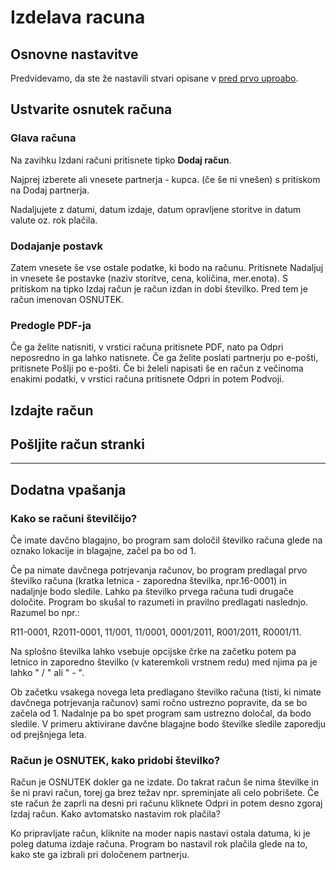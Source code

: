 
# Izdelava racuna

## Osnovne nastavitve

Predvidevamo, da ste že nastavili stvari opisane v [pred prvo uproabo](/navodila/racuni/pred_prvo_uporabo/).

## Ustvarite osnutek računa

### Glava računa

Na zavihku Izdani računi pritisnete tipko **Dodaj račun**. 

Najprej izberete ali vnesete partnerja - kupca. (če še ni vnešen) s pritiskom na Dodaj partnerja. 

Nadaljujete z datumi, datum izdaje, datum opravljene storitve in datum valute oz. rok plačila.

### Dodajanje postavk

Zatem vnesete še vse ostale podatke, ki bodo na računu. Pritisnete Nadaljuj in vnesete še postavke (naziv storitve, cena, količina, mer.enota). S pritiskom na tipko Izdaj račun je račun izdan in dobi številko. Pred tem je račun imenovan OSNUTEK.

### Predogle PDF-ja

Če ga želite natisniti, v vrstici računa pritisnete PDF, nato pa Odpri neposredno in ga lahko natisnete. Če ga želite poslati partnerju po e-pošti, pritisnete Pošlji po e-pošti. Če bi želeli napisati še en račun z večinoma enakimi podatki, v vrstici računa pritisnete Odpri in potem Podvoji.

## Izdajte račun

## Pošljite račun stranki

----

## Dodatna vpašanja



### Kako se računi številčijo?

Če imate davčno blagajno, bo program sam določil številko računa glede na oznako lokacije in blagajne, začel pa bo od 1.

Če pa nimate davčnega potrjevanja računov, bo program predlagal prvo številko računa (kratka letnica - zaporedna številka, npr.16-0001) in nadaljnje bodo sledile. Lahko pa številko prvega računa tudi drugače določite. Program bo skušal to razumeti in pravilno predlagati naslednjo. Razumel bo npr.:

  R11-0001, R2011-0001, 11/001, 11/0001, 0001/2011, R001/2011, R0001/11.

Na splošno številka lahko vsebuje opcijske črke na začetku potem pa letnico in zaporedno številko (v kateremkoli vrstnem redu) med njima pa je lahko " / " ali " - ".

Ob začetku vsakega novega leta predlagano številko računa (tisti, ki nimate davčnega potrjevanja računov) sami ročno ustrezno popravite, da se bo začela od 1. Nadalnje pa bo spet program sam ustrezno določal, da bodo sledile. V primeru aktivirane davčne blagajne bodo številke sledile zaporedju od prejšnjega leta.

### Račun je OSNUTEK, kako pridobi številko?

Račun je OSNUTEK dokler ga ne izdate. Do takrat račun še nima številke in še ni pravi račun, torej ga brez težav npr. spreminjate ali celo pobrišete. Če ste račun že zaprli na desni pri računu kliknete Odpri in potem desno zgoraj Izdaj račun.
Kako avtomatsko nastavim rok plačila?

Ko pripravljate račun, kliknite na moder napis nastavi ostala datuma, ki je poleg datuma izdaje računa. Program bo nastavil rok plačila glede na to, kako ste ga izbrali pri določenem partnerju.
